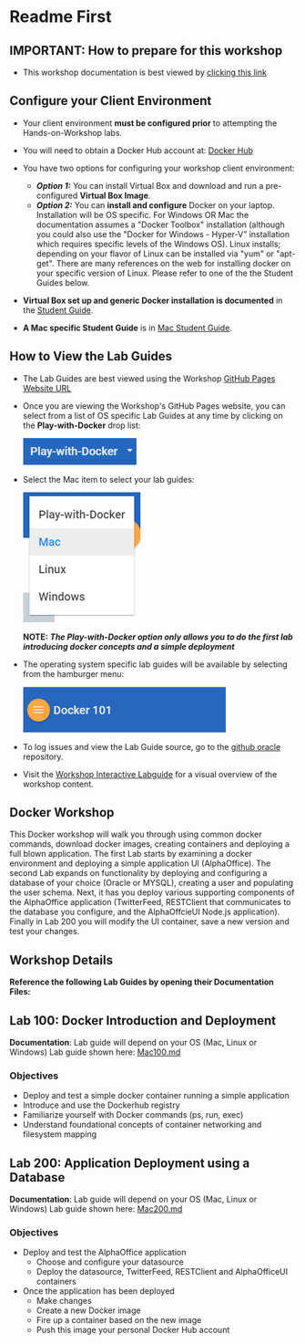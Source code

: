# Readme First

## IMPORTANT: How to prepare for this workshop

- This workshop documentation is best viewed by [clicking this link](https://oracle.github.io/learning-library/workshops/docker/)

## Configure your Client Environment

- Your client environment **must be configured prior** to attempting the Hands-on-Workshop labs.
- You will need to obtain a Docker Hub account at: [Docker Hub](https://hub.docker.com/)
- You have two options for configuring your workshop client environment:
    - ***Option 1:*** You can install Virtual Box and download and run a pre-configured **Virtual Box Image**.
    - ***Option 2:*** You can **install and configure** Docker on your laptop. Installation will be OS specific. For Windows OR Mac the documentation assumes a "Docker Toolbox" installation (although you could also use the "Docker for Windows - Hyper-V" installation which requires specific levels of the Windows OS). Linux installs; depending on your flavor of Linux can be installed via "yum" or "apt-get". There are many references on the web for installing docker on your specific version of Linux. Please refer to one of the the Student Guides below.

- **Virtual Box set up and generic Docker installation is documented** in the [Student Guide](StudentGuide.md).

- **A Mac specific Student Guide** is in [Mac Student Guide](MacStudentGuide.md).

## How to View the Lab Guides

- The Lab Guides are best viewed using the Workshop [GitHub Pages Website URL](https://oracle.github.io/learning-library/workshops/docker/)
- Once you are viewing the Workshop's GitHub Pages website, you can select from a list of OS specific Lab Guides at any time by clicking on the **Play-with-Docker** drop list:

    ![](images/WorkshopMenu3.png)

- Select the Mac item to select your lab guides:

    ![](images/WorkshopMenu2.4.png)

    **NOTE:** ***The Play-with-Docker option only allows you to do the first lab introducing docker concepts and a simple deployment***

- The operating system specific lab guides will be available by selecting from the hamburger menu:

    ![](images/WorkshopMenu.png)  

- To log issues and view the Lab Guide source, go to the [github oracle](https://github.com/oracle/learning-library/issues/new) repository.

- Visit the [Workshop Interactive Labguide](https://launch.oracle.com/?docker-workshop) for a visual overview of the workshop content.

## Docker Workshop

This Docker workshop will walk you through using common docker commands, download docker images, creating containers and deploying a full blown application. The first Lab starts by examining a docker environment and deploying a simple application UI (AlphaOffice). The second Lab expands on functionality by deploying and configuring a database of your choice (Oracle or MYSQL), creating a user and populating the user schema. Next, it has you deploy various supporting components of the AlphaOffice application (TwitterFeed, RESTClient that communicates to the database you configure, and the AlphaOffcieUI Node.js application). Finally in Lab 200 you will modify the UI container, save a new version and test your changes.

## Workshop Details

**Reference the following Lab Guides by opening their Documentation Files:**

## Lab 100: Docker Introduction and Deployment

**Documentation**: Lab guide will depend on your OS (Mac, Linux or Windows)
Lab guide shown here: [Mac100.md](Mac100.md)

### Objectives

- Deploy and test a simple docker container running a simple application
- Introduce and use the Dockerhub registry
- Familiarize yourself with Docker commands (ps, run, exec)
- Understand foundational concepts of container networking and filesystem mapping

## Lab 200: Application Deployment using a Database

**Documentation**: Lab guide will depend on your OS (Mac, Linux or Windows) Lab guide shown here: [Mac200.md](Mac200.md)

### Objectives

- Deploy and test the AlphaOffice application
    - Choose and configure your datasource
    - Deploy the datasource, TwitterFeed, RESTClient and AlphaOfficeUI containers
- Once the application has been deployed
    - Make changes
    - Create a new Docker image
    - Fire up a container based on the new image
    - Push this image your personal Docker Hub account
